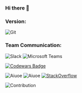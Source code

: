 ### Hi there 👋

### Version:
<img alt="Git" src="https://img.shields.io/badge/git-%23F05032.svg?&style=for-the-badge&logo=git&logoColor=white"/>

### Team Communication:
<img alt="Slack" src="https://img.shields.io/badge/slack%20-%234A154B.svg?&style=for-the-badge&logo=slack&logoColor=white"/> <img alt="Microsoft Teams" src="https://img.shields.io/badge/microsoftteams%20-%236264A7.svg?&style=for-the-badge&logo=microsoft-teams&logoColor=white"/>

[![Codewars Badge](https://www.codewars.com/users/devops.ruben/badges/large)](https://www.codewars.com/users/devops.ruben)

![Aiuoe](https://github-readme-stats.vercel.app/api?username=aiuoe&include_all_commits=true&count_private=true&show_icons=true&line_height=20&theme=radical&hide_border=true)
![Aiuoe](https://github-readme-stats.vercel.app/api/top-langs?username=aiuoe&show_icons=true&locale=en&layout=compact&theme=radical&hide_border=true)
[![StackOverflow](https://github-readme-stackoverflow.vercel.app/?userID=10056538)](https://stackoverflow.com/users/10056538/ruben-cortez)
<!-- ![](https://github-readme-streak-stats.herokuapp.com/?user=aiuoe&theme=tokyonight) -->
![Contribution](https://activity-graph.herokuapp.com/graph?username=aiuoe&theme=react-dark&hide_border=true&area=true)

<!--
**aiuoe/aiuoe** is a ✨ _special_ ✨ repository because its `README.md` (this file) appears on your GitHub profile.

Here are some ideas to get you started:

- 🔭 I’m currently working on ...
- 🌱 I’m currently learning ...
- 👯 I’m looking to collaborate on ...
- 🤔 I’m looking for help with ...
- 💬 Ask me about ...
- 📫 How to reach me: ...
- 😄 Pronouns: ...
- ⚡ Fun fact: ...
-->
